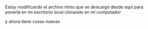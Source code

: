  Estoy modificando el archivo ritmo que se descargó desde aquí para ponerla en mi escritorio local clonando en mi computador

 y ahora tiene cosas nuevas